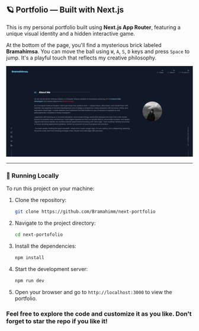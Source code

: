 ## 🪐 Portfolio — Built with Next.js

This is my personal portfolio built using **Next.js App Router**, featuring a unique visual identity and a hidden interactive game.

At the bottom of the page, you'll find a mysterious brick labeled **Bramahimsa**. You can move the ball using `W`, `A`, `S`, `D` keys and press `Space` to jump. It's a playful touch that reflects my creative philosophy.

![Portfolio Screenshot](https://raw.githubusercontent.com/Bramahimm/next-portfolio/main/public/images/portfolio.png)


---

### 🚀 Running Locally

To run this project on your machine:

1. Clone the repository:
   ```bash
   git clone https://github.com/Bramahimm/next-portfolio

   ```
2. Navigate to the project directory:
   ```bash
   cd next-portofolio
   ```
3. Install the dependencies:
   ```bash
   npm install
   ```
4. Start the development server:
   ```bash
   npm run dev
   ```
5. Open your browser and go to `http://localhost:3000` to view the portfolio.

### Feel free to explore the code and customize it as you like. Don't forget to star the repo if you like it!

